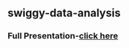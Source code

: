 ## swiggy-data-analysis
### Full Presentation-[click here](https://docs.google.com/presentation/d/1Tk3r5B9RZxXCq9gz0MDGEnvlHDzeLy50/edit?usp=sharing&ouid=102440160549634816888&rtpof=true&sd=true)

